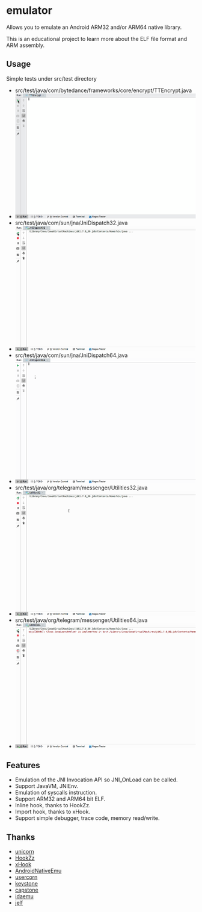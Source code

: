 # emulator

Allows you to emulate an Android ARM32 and/or ARM64 native library.<br>

This is an educational project to learn more about the ELF file format and ARM assembly.


## Usage

Simple tests under src/test directory
- src/test/java/com/bytedance/frameworks/core/encrypt/TTEncrypt.java
- ![](assets/TTEncrypt.gif)
- src/test/java/com/sun/jna/JniDispatch32.java
- ![](assets/JniDispatch32.gif)
- src/test/java/com/sun/jna/JniDispatch64.java
- ![](assets/JniDispatch64.gif)
- src/test/java/org/telegram/messenger/Utilities32.java
- ![](assets/Utilities32.gif)
- src/test/java/org/telegram/messenger/Utilities64.java
- ![](assets/Utilities64.gif)

## Features
- Emulation of the JNI Invocation API so JNI_OnLoad can be called.
- Support JavaVM, JNIEnv.
- Emulation of syscalls instruction.
- Support ARM32 and ARM64 bit ELF.
- Inline hook, thanks to HookZz.
- Import hook, thanks to xHook.
- Support simple debugger, trace code, memory read/write.

## Thanks
- [unicorn](https://github.com/unicorn-engine/unicorn)
- [HookZz](https://github.com/jmpews/HookZz)
- [xHook](https://github.com/iqiyi/xHook)
- [AndroidNativeEmu](https://github.com/AeonLucid/AndroidNativeEmu)
- [usercorn](https://github.com/lunixbochs/usercorn)
- [keystone](https://github.com/keystone-engine/keystone)
- [capstone](https://github.com/aquynh/capstone)
- [idaemu](https://github.com/36hours/idaemu)
- [jelf](https://github.com/fornwall/jelf)

